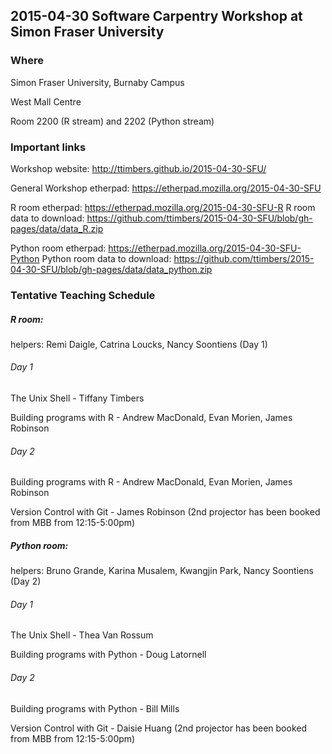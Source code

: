 ## 2015-04-30 Software Carpentry Workshop at Simon Fraser University

### Where
Simon Fraser University, Burnaby Campus

West Mall Centre
 
Room 2200 (R stream) and 2202 (Python stream) 

### Important links

Workshop website: http://ttimbers.github.io/2015-04-30-SFU/

General Workshop etherpad: https://etherpad.mozilla.org/2015-04-30-SFU

R room etherpad: https://etherpad.mozilla.org/2015-04-30-SFU-R
R room data to download: https://github.com/ttimbers/2015-04-30-SFU/blob/gh-pages/data/data_R.zip

Python room etherpad: https://etherpad.mozilla.org/2015-04-30-SFU-Python
Python room data to download: https://github.com/ttimbers/2015-04-30-SFU/blob/gh-pages/data/data_python.zip


### Tentative Teaching Schedule

##### R room:
helpers: Remi Daigle, Catrina Loucks, Nancy Soontiens (Day 1)

###### Day 1
The Unix Shell  - Tiffany Timbers	

Building programs with R - Andrew MacDonald, Evan Morien, James Robinson

###### Day 2
Building programs with R  - Andrew MacDonald, Evan Morien, James Robinson

Version Control with Git - James Robinson (2nd projector has been booked from MBB from 12:15-5:00pm)




##### Python room:
helpers: Bruno Grande, Karina Musalem, Kwangjin Park, Nancy Soontiens (Day 2)

###### Day 1

The Unix Shell  - Thea Van Rossum

Building programs with Python - Doug Latornell

###### Day 2
Building programs with Python - Bill Mills

Version Control with Git - Daisie Huang (2nd projector has been booked from MBB from 12:15-5:00pm)


